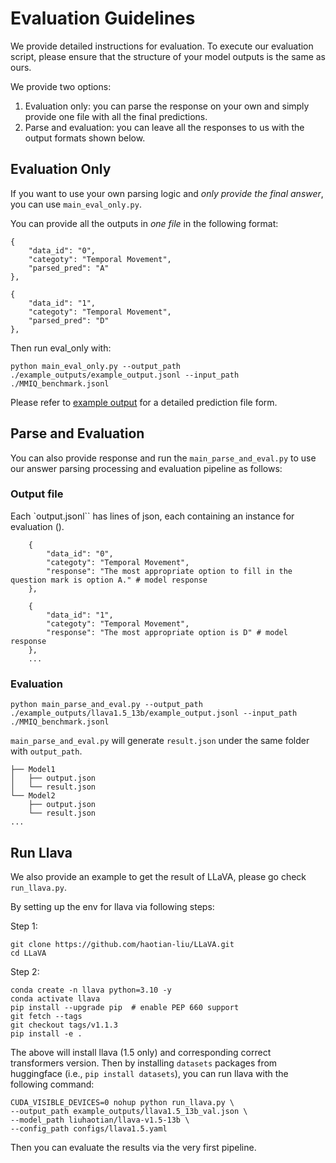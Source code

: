 # Evaluation Guidelines
We provide detailed instructions for evaluation. 
To execute our evaluation script, please ensure that the structure of your model outputs is the same as ours.

We provide two options:
1. Evaluation only: you can parse the response on your own and simply provide one file with all the final predictions.
2. Parse and evaluation: you can leave all the responses to us with the output formats shown below.

## Evaluation Only
If you want to use your own parsing logic and *only provide the final answer*, you can use `main_eval_only.py`.

You can provide all the outputs in *one file* in the following format:

```
{
    "data_id": "0",
    "categoty": "Temporal Movement",
    "parsed_pred": "A" 
},

{
    "data_id": "1",
    "categoty": "Temporal Movement",
    "parsed_pred": "D"
},

```


Then run eval_only with:
```
python main_eval_only.py --output_path ./example_outputs/example_output.jsonl --input_path ./MMIQ_benchmark.jsonl
```

Please refer to [example output](https://github.com/AceCHQ/MMIQ/blob/main/mmiq/example_outputs/output_example.jsonl) for a detailed prediction file form.


## Parse and Evaluation
You can also provide response and run the `main_parse_and_eval.py` to use our answer parsing processing and evaluation pipeline as follows:

### Output file
Each `output.jsonl`` has lines of json, each containing an instance for evaluation ().
```
    {
        "data_id": "0",
        "categoty": "Temporal Movement",
        "response": "The most appropriate option to fill in the question mark is option A." # model response
    },

    {
        "data_id": "1",
        "categoty": "Temporal Movement",
        "response": "The most appropriate option is D" # model response
    },
    ...
```

### Evaluation
```
python main_parse_and_eval.py --output_path ./example_outputs/llava1.5_13b/example_output.jsonl --input_path ./MMIQ_benchmark.jsonl                 
```

`main_parse_and_eval.py` will generate `result.json` under the same folder with `output_path`.

```
├── Model1
│   ├── output.json
│   └── result.json
└── Model2
    ├── output.json
    └── result.json
...
```

## Run Llava
We also provide an example to get the result of LLaVA, please go check `run_llava.py`.

By setting up the env for llava via following steps:

Step 1:
```
git clone https://github.com/haotian-liu/LLaVA.git
cd LLaVA
```
Step 2:
```
conda create -n llava python=3.10 -y
conda activate llava
pip install --upgrade pip  # enable PEP 660 support
git fetch --tags  
git checkout tags/v1.1.3  
pip install -e .
```

The above will install llava (1.5 only) and corresponding correct transformers version.
Then by installing `datasets` packages from huggingface (i.e., `pip install datasets`), you can run llava with the following command:

```
CUDA_VISIBLE_DEVICES=0 nohup python run_llava.py \
--output_path example_outputs/llava1.5_13b_val.json \
--model_path liuhaotian/llava-v1.5-13b \
--config_path configs/llava1.5.yaml
```

Then you can evaluate the results via the very first pipeline.
